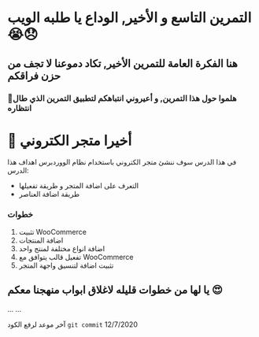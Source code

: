 
# التمرين التاسع و الأخير, الوداع يا طلبه الويب 😭😞

##  هنا الفكرة العامة للتمرين الأخير, تكاد دموعنا لا تجف من حزن فراقكم 
### 🤩هلموا حول هذا التمرين, و أعيروني انتباهكم لتطبيق التمرين الذي طال انتظاره

# 🥳 أخيرا متجر الكتروني 
في هذا الدرس سوف ننشئ متجر الكتروني باستخدام نظام الووردبرس
اهداف هذا الدرس:
- التعرف على اضافة المتجر و طريقة تفعيلها
- طريقة اضافة العناصر


### خطوات 
1. تثبيت WooCommerce
2. اضافة المنتجات
3. اضافة انواع مختلفة لمنتج واحد 
4. تفعيل قالب يتوافق مع WooCommerce
5. تثبيت اضافة لتنسيق واجهة المتجر

## يا لها من خطوات قليله لاغلاق ابواب منهجنا معكم 😍
...
...



آخر موعد لرفع الكود  `git commit` 
12/7/2020
